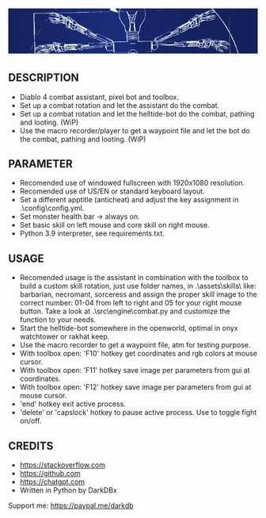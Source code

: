 # <img src="assets/layout/mmorpg_helper_title.png">

## DESCRIPTION
- Diablo 4 combat assistant, pixel bot and toolbox.
- Set up a combat rotation and let the assistant do the combat.
- Set up a combat rotation and let the helltide-bot do the combat, pathing and looting. (WiP)
- Use the macro recorder/player to get a waypoint file and let the bot do the combat, pathing and looting. (WiP)


## PARAMETER
- Recomended use of windowed fullscreen with 1920x1080 resolution.
- Recomended use of US/EN or standard keyboard layout.
- Set a different apptitle (anticheat) and adjust the key assignment in .\config\config.yml.
- Set monster health bar -> always on.
- Set basic skill on left mouse and core skill on right mouse.
- Python 3.9 interpreter, see requirements.txt.


## USAGE
- Recomended usage is the assistant in combination with the toolbox to build a custom skill rotation,
    just use folder names, in .\assets\skills\ like: barbarian, necromant, sorceress and assign the
    proper skill image to the correct number: 01-04 from left to right and 05 for your right mouse button.
    Take a look at .\src\engine\combat.py and customize the function to your needs.
- Start the helltide-bot somewhere in the openworld, optimal in onyx watchtower or rakhat keep.
- Use the macro recorder to get a waypoint file, atm for testing purpose.
- With toolbox open: 'F10' hotkey get coordinates and rgb colors at mouse cursor.
- With toolbox open: 'F11' hotkey save image per parameters from gui at coordinates.
- With toolbox open: 'F12' hotkey save image per parameters from gui at mouse cursor.
- 'end' hotkey exit active process.
- 'delete' or 'capslock' hotkey to pause active process. Use to toggle fight on/off.


## CREDITS
- https://stackoverflow.com
- https://github.com
- https://chatgpt.com
- Written in Python by DarkDBx


Support me: https://paypal.me/darkdb
